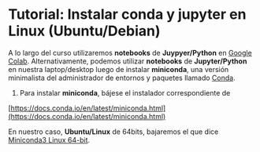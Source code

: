# Tutorial: Instalar  **conda** y **jupyter** en  **Linux** (Ubuntu/Debian)

A lo largo del curso utilizaremos **notebooks** de **Juypyer/Python** en [Google Colab](https://colab.research.google.com). Alternativamente, podemos utilizar **notebooks** de **Jupyter/Python** en nuestra laptop/desktop luego de instalar **miniconda**, una versión minimalista del administrador de entornos y paquetes llamado [Conda](https://docs.conda.io/en/latest/).

1. Para instalar **miniconda**, bájese el instalador correspondiente de

  [https://docs.conda.io/en/latest/miniconda.html](https://docs.conda.io/en/latest/miniconda.html)
  
  En nuestro caso, **Ubuntu/Linux** de 64bits, bajaremos el que dice [Miniconda3 Linux 64-bit](https://repo.anaconda.com/miniconda/Miniconda3-latest-Linux-x86_64.sh).
